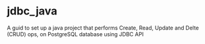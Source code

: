 # jdbc_java
A guid to set up a java project that performs Create, Read, Update and Delte (CRUD) ops, on PostgreSQL database using JDBC API